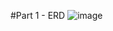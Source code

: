 #Part 1 - ERD 
![image](https://user-images.githubusercontent.com/79147539/148004489-cb8564c3-8fbf-4656-8d86-581bdebac04c.png)
